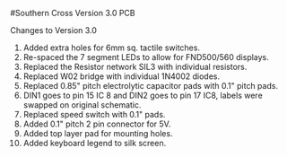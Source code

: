 
#Southern Cross Version 3.0 PCB

Changes to Version 3.0 

1. Added extra holes for 6mm sq. tactile switches.
2. Re-spaced the 7 segment LEDs to allow for FND500/560 displays.
3. Replaced the Resistor network  SIL3 with individual resistors.
4. Replaced W02 bridge with individual 1N4002 diodes.
5. Replaced 0.85" pitch electrolytic capacitor pads with 0.1" pitch pads.
6. DIN1 goes to pin 15 IC 8 and DIN2 goes to pin 17 IC8, labels were swapped on original schematic.
7. Replaced speed switch with 0.1" pads.
8. Added 0.1" pitch 2 pin connector for 5V.
9. Added top layer pad for mounting holes.
10. Added keyboard legend to silk screen.  
